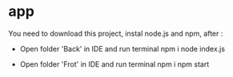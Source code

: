 # app
You need to download this project, instal node.js and npm, after :

- Open folder 'Back' in IDE and run terminal
npm i
node index.js

- Open folder 'Frot' in IDE and run terminal
npm i
npm start
